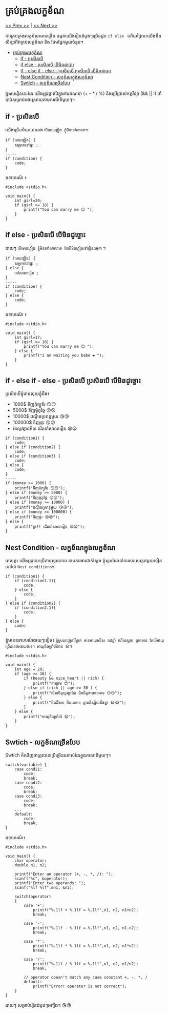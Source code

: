 # គ្រប់គ្រងលក្ខខ័ណ
[<< Prev >>](https://github.com/samreachyan/c-program-basic/tree/main/Condition "Previous") | [<< Next >>](https://github.com/samreachyan/c-program-basic/tree/main/Loops "Next")

ការគ្រប់គ្រងលក្ខខ័ណមានច្រើន ធម្មតាយើងរៀនដំបូងៗច្រើនជួប `if else ` ហើយថ្ងៃនេះយើងនឹង សិក្សាពីវាគ្រប់លក្ខខ័ណ និង ថែមផ្នែកមួយចំនួន។ 
- [គ្រប់គ្រងលក្ខខ័ណ](#គ្រប់គ្រងលក្ខខ័ណ)
  - [if - ប្រសិនបើ](#if---ប្រសិនបើ)
  - [if else - ប្រសិនបើ បើមិនដូច្នោះ](#if-else---ប្រសិនបើ-បើមិនដូច្នោះ)
  - [if - else if - else - ប្រសិនបើ ប្រសិនបើ បើមិនដូច្នោះ](#if---else-if---else---ប្រសិនបើ-ប្រសិនបើ-បើមិនដូច្នោះ)
  - [Nest Condition - លក្ខខ័ណក្នុងលក្ខខ័ណ](#nest-condition---លក្ខខ័ណក្នុងលក្ខខ័ណ)
  - [Swtich - លក្ខខ័ណច្រើនបែប](#swtich---លក្ខខ័ណច្រើនបែប)

ក្នុងមេរៀននេះដែរ យើងត្រូវឆ្លាតវៃក្នុងការគណនា (+ - * / %) និងប្រើប្រាស់កត្តវិទ្យា (&& || !) ចាំបាច់សម្រាប់ដោះស្រាយតាមករណីនិមួយៗ។ 

## if - ប្រសិនបើ
យើងច្រើននិយាយលេង `បើមេឃភ្លៀង ខ្ញុំមិនទៅសាលា`។
```
if (មេឃភ្លៀង) {
    សម្រាកនៅផ្ទះ ;
}
-----
if (condition) {
    code;
}
``` 

ឧទាហរណ៍ ៖

```
#include <stdio.h>

void main() {
    int girl=20;
    if (girl >= 18) {
        printf("You can marry me 😍 ");
    }
}
```

## if else - ប្រសិនបើ បើមិនដូច្នោះ
ងាយៗ `បើមេឃភ្លៀង ខ្ញុំមិនទៅសាលាទេ តែបើមិនភ្លៀងទៅរៀនធម្មតា` ។

```
if (មេឃភ្លៀង) {
    សម្រាកនៅផ្ទះ ;
} else {
    ទៅសាលារៀន ;
}
-----
if (condition) {
    code;
} else {
    code;
}
```

ឧទាហរណ៍ ៖

```
#include <stdio.h>

void main() {
    int girl=17;
    if (girl >= 18) {
        printf("You can marry me 😍 ");
    } else {
        printf("I am waiting you babe ❤️ ");
    }
}
```

## if - else if - else - ប្រសិនបើ ប្រសិនបើ បើមិនដូច្នោះ
ប្រសិនបើខ្ញុំមានលុយខ្ញុំនឹង៖
- 1000$ ទិញកុំព្យូទ័រ 😏😏
- 5000$ ទិញម៉ូតូថ្លៃ 😗😗
- 10000$ ដណ្តឹងប្រពន្ធមួយ 😘😘
- 100000$ ទិញផ្ទះ 😝😝
- តែលូវគ្មានអីទេ ដើរទៅសាលារៀន 😫😫

```
if (condition1) {
    code;
} else if (condition2) {
    code;
} else if (condition3) {
    code;
} else {
    code;
}
-----
if (money >= 1000) {
    printf("ទិញកុំព្យូទ័រ 😏😏");
} else if (money >= 5000) {
    printf("ទិញម៉ូតូថ្លៃ 😗😗");
} else if (money >= 10000) {
    printf("ដណ្តឹងប្រពន្ធមួយ 😘😘");
} else if (money >= 100000) {
    printf("ទិញផ្ទះ 😝😝");
} else {
    printf("ក្រ!! ដើរទៅសាលារៀន 😫😫");
}
```

## Nest Condition - លក្ខខ័ណក្នុងលក្ខខ័ណ
ពេលខ្លះ យើងត្រូវចេះប្រើតាមស្ថានភាព តាមការងារជាក់ស្តែង ខ្ញុំសូមណែនាំការសរសេរកូដមួយទៀតហៅថា `Nest conditions`។ 

```
if (condition1) {
    if (condition1.1){
        code;
    } else {
        code;
    }
} else if (condition2) {
    if (condition2.1){
        code;
    }
} else {
    code;
}
```

ខ្ញុំមានឧទាហរណ៍ងាយៗទៀត៖ `ខ្ញុំស្រលាញ់នារីម្នាក់ មានអាយុលើស ១៨ឆ្នាំ ហើយស្អាត ឆ្លាតមាន តែបើអាយុច្រើនពេកអត់យកទេ។ អាយុតិចទ្រាំចាំគាត់ 😆`។ 

```
#include <stdio.h>

void main() {
    int age = 20;
    if (age >= 18) {
        if (beauty && nice_heart || rich) {
            printf("ការភ្លាម 😍");
        } else if (rich || age >= 30 ) {
            printf("មើលចិត្តយូរខ្លះដែរ មិនចិត្តងាយពេកទេ 😏😏");
        } else {
            printf("មិនដឹងទេ មិនយកទេ គ្មាននិស្ស័យនឹងគ្នា 😂😂");
        }
    } else {
        printf("អាយុតិចទ្រាំចាំ 😆");
    }
}
```

## Swtich - លក្ខខ័ណច្រើនបែប
Swtich ក៏ឃើញថាត្រូវបានប្រើច្រើនណាស់ដែរក្នុងភាសានិមួយៗ។ 

```
switch(variable) {
    case condi1: 
        code;
        break;
    case condi2: 
        code;
        break;
    case condi3:
        code;
        break;
    ...
    default: 
        code;
        break;
}
```

ឧទាហរណ៍៖ 

```
#include <stdio.h>

void main() {
    char operator;
    double n1, n2;

    printf("Enter an operator (+, -, *, /): ");
    scanf("%c", &operator);
    printf("Enter two operands: ");
    scanf("%lf %lf",&n1, &n2);

    switch(operator)
    {
        case '+':
            printf("%.1lf + %.1lf = %.1lf",n1, n2, n1+n2);
            break;

        case '-':
            printf("%.1lf - %.1lf = %.1lf",n1, n2, n1-n2);
            break;

        case '*':
            printf("%.1lf * %.1lf = %.1lf",n1, n2, n1*n2);
            break;

        case '/':
            printf("%.1lf / %.1lf = %.1lf",n1, n2, n1/n2);
            break;

        // operator doesn't match any case constant +, -, *, /
        default:
            printf("Error! operator is not correct");
    }
}
```
ងាយៗ សម្រាប់រៀនដំបូងៗអញ្ចឹង។ 😘😘
